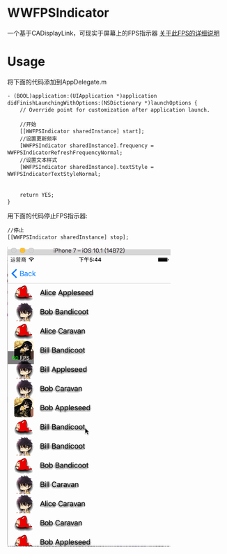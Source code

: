# WWFPSIndicator #
一个基于CADisplayLink，可现实于屏幕上的FPS指示器
[关于此FPS的详细说明](http://www.jianshu.com/p/86705c95c224)


# Usage #
将下面的代码添加到AppDelegate.m
```
- (BOOL)application:(UIApplication *)application didFinishLaunchingWithOptions:(NSDictionary *)launchOptions {
    // Override point for customization after application launch.

    //开始
    [[WWFPSIndicator sharedInstance] start];
    //设置更新频率
    [WWFPSIndicator sharedInstance].frequency = WWFPSIndicatorRefreshFrequencyNormal;
    //设置文本样式
    [WWFPSIndicator sharedInstance].textStyle = WWFPSIndicatorTextStyleNormal;


    return YES;
}
```

用下面的代码停止FPS指示器:
```
//停止
[[WWFPSIndicator sharedInstance] stop];
```


![Demo](https://raw.githubusercontent.com/Tidusww/WWFPSIndicator/master/fps.gif)
